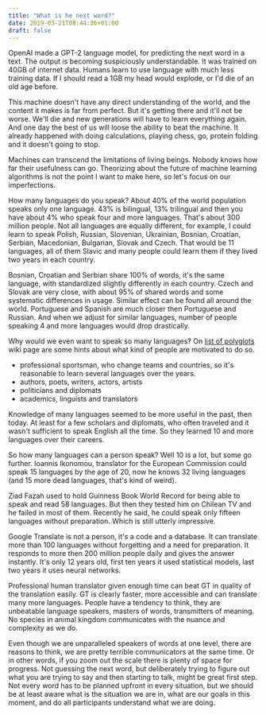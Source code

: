```yaml
---
title: "What is he next word?"
date: 2019-03-21T08:44:36+01:00
draft: false
---
```


OpenAI made a GPT-2 language model, for predicting the next word in a text. The output is becoming suspiciously understandable. It was trained on 40GB of internet data. Humans learn to use language with much less training data. If I should read a 1GB my head would explode, or I'd die of an old age before. 

This machine doesn't have any direct understanding of the world, and the content it makes is far from perfect. But it's getting there and it'll not be worse. We'll die and new generations will have to learn everything again. And one day the best of us will loose the ability to beat the machine. It already happened with doing calculations, playing chess, go, protein folding and it doesn't going to stop.

Machines can transcend the limitations of living beings. Nobody knows how far their usefulness can go. Theorizing about the future of machine learning algorithms is not the point I want to make here, so let's focus on our imperfections. 

How many languages do you speak? About 40% of the world population speaks only one language. 43% is bilingual, 13% trilingual and then you have about 4% who speak four and more languages. That's about 300 million people. Not all languages are equally different, for example, I could learn to speak Polish, Russian, Slovenian, Ukrainian, Bosnian, Croatian, Serbian, Macedonian, Bulgarian, Slovak and Czech. That would be 11 languages, all of them Slavic and many people could learn them if they lived two years in each country.

Bosnian, Croatian and Serbian share 100% of words, it's the same language, with standardized slightly differently in each country. Czech and Slovak are very close, with about 95% of shared words and some systematic differences in usage. Similar effect can be found all around the world. Portuguese and Spanish are much closer then Portuguese and Russian. And when we adjust for similar languages, number of people speaking 4 and more languages would drop drastically. 

Why would we even want to speak so many languages? On [list of polyglots](https://en.wikipedia.org/wiki/List_of_polyglots) wiki page are some hints about what kind of people are motivated to do so.

- professional sportsman, who change teams and countries, so it's reasonable to learn several languages over the years. 
- authors, poets, writers, actors, artists
- politicians and diplomats
- academics, linguists and translators

Knowledge of many languages seemed to be more useful in the past, then today. At least for a few scholars and diplomats, who often traveled and it wasn't sufficient to speak English all the time. So they learned 10 and more languages over their careers. 

So how many languages can a person speak? Well 10 is a lot, but some go further. Ioannis Ikonomou, translator for the European Commission could speak 15 languages by the age of 20, now he knows 32 living languages (and 15 more dead languages, that's kind of weird). 

Ziad Fazah used to hold Guinness Book World Record for being able to speak and read 58 languages. But then they tested him on Chilean TV and he failed in most of them. Recently he said, he could speak only fifteen languages without preparation. Which is still utterly impressive. 

Google Translate is not a person, it's a code and a database. It can translate more than 100 languages without forgetting and a need for preparation. It responds to more then 200 million people daily and gives the answer instantly. It's only 12 years old, first ten years it used statistical models, last two years it uses neural networks. 

Professional human translator given enough time can beat GT in quality of the translation easily. GT is clearly faster, more accessible and can translate many more languages. People have a tendency to think, they are unbeatable language speakers, masters of words, transmitters of meaning. No species in animal kingdom communicates with the nuance and complexity as we do. 

Even though we are unparalleled speakers of words at one level, there are reasons to think, we are pretty terrible communicators at the same time. Or in other words, if you zoom out the scale there is plenty of space for progress. Not guessing the next word, but deliberately trying to figure out what you are trying to say and then starting to talk, might be great first step. Not every word has to be planned upfront in every situation, but we should be at least aware what is the situation we are in, what are our goals in this moment, and do all participants understand what we are doing. 




